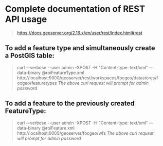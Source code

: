 # Complete documentation of REST API usage
> https://docs.geoserver.org/2.16.x/en/user/rest/index.html#rest

## To add a feature type and simultaneously create a PostGIS table:
> curl --verbose --user admin -XPOST -H "Content-type: text/xml" --data-binary @roiFeatureType.xml  http://localhost:9000/geoserver/rest/workspaces/focgeo/datastores/focgeo/featuretypes
*The above curl request will prompt for admin password*

## To add a feature to the previously created FeatureType:
> curl --verbose --user admin -XPOST -H "Content-type: text/xml" --data-binary @roiFeature.xml http://localhost:9000/geoserver/focgeo/wfs
*The above curl request will prompt for admin password*

